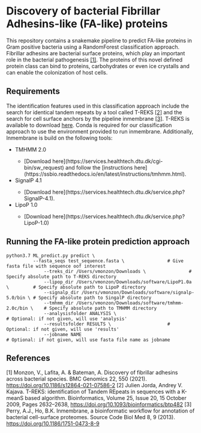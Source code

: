 # Discovery of bacterial Fibrillar Adhesins-like (FA-like) proteins
This repository contains a snakemake pipeline to predict FA-like proteins in Gram positive bacteria using a RandomForest classification approach.
Fibrillar adhesins are bacterial surface proteins, which play an important role in the bacterial pathogenesis [[1]](#1). The proteins of this novel defined protein class can bind
to proteins, carbohydrates or even ice crystalls and can enable the colonization of host cells. <br/>
## Requirements
The identification features used in this classification approach include the search for identical tandem repeats by a tool called T-REKS [[2]](#2) and the search for cell surface anchors by the pipeline inmembrane [[3]](#3). T-REKS is available to download [here](https://bioinfo.crbm.cnrs.fr/index.php?route=tools&tool=3). Conda is required for our classification approach to use the environment provided to run inmembrane. Additionally, Inmembrane is build on the following tools:<br>
<ul>
<li>TMHMM 2.0</li>
<ul>
<li>[Download here](https://services.healthtech.dtu.dk/cgi-bin/sw_request) and follow the [instructions here](https://ssbio.readthedocs.io/en/latest/instructions/tmhmm.html).</li>
</ul>
<li>SignalP 4.1</li>
<ul>
<li>[Download here](https://services.healthtech.dtu.dk/service.php?SignalP-4.1).</li>
</ul>
<li>LipoP 1.0</li>
<ul>
<li>[Download here](https://services.healthtech.dtu.dk/service.php?LipoP-1.0)</li>
</ul>
</ul>

## Running the FA-like protein prediction approach
```
python3.7 ML_predict.py predict \
	      --fasta_seqs test_sequence.fasta \				# Give fasta file with sequence oof interest
              --treks_dir /Users/vmonzon/Downloads \				# Specify absolute path to T-REKS directory
              --lipop_dir /Users/vmonzon/Downloads/software/LipoP1.0a \         # Specify absolute path to LipoP directory
              --signalp_dir /Users/vmonzon/Downloads/software/signalp-5.0/bin \ # Specify absolute path to SingalP directory
              --tmhmm_dir /Users/vmonzon/Downloads/software/tmhmm-2.0c/bin \    # Specify absolute path to TMHMM directory
              --analysisfolder ANALYSIS \                           	   	# Optional: if not given, will use 'analysis'
              --resultsfolder RESULTS \						# Optional: if not given, will use 'results'
              --jobname NAME                              	    		# Optional: if not given, will use fasta file name as jobname
```

## References
<a id="1">[1]</a>
Monzon, V., Lafita, A. & Bateman, A. 
Discovery of fibrillar adhesins across bacterial species.
BMC Genomics 22, 550 (2021). https://doi.org/10.1186/s12864-021-07586-2
<a id="2">[2]</a>
Julien Jorda, Andrey V. Kajava.
T-REKS: identification of Tandem REpeats in sequences with a K-meanS based algorithm.
Bioinformatics, Volume 25, Issue 20, 15 October 2009, Pages 2632–2638, https://doi.org/10.1093/bioinformatics/btp482
<a id="3">[3]</a>
Perry, A.J., Ho, B.K.
Inmembrane, a bioinformatic workflow for annotation of bacterial cell-surface proteomes.
Source Code Biol Med 8, 9 (2013). https://doi.org/10.1186/1751-0473-8-9
